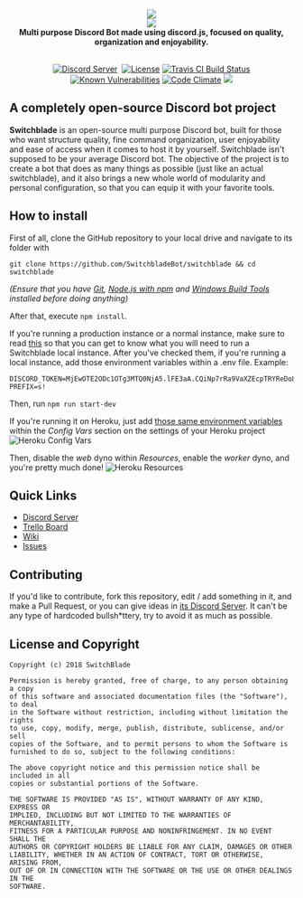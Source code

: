 
<div align="center">
  <img src="http://i.join-my.stream/Untitled-1.png"><br>
  <img src="http://i.join-my.stream/Untitled-2.png"><br>
  <b>Multi purpose Discord Bot made using discord.js, focused on quality, organization and enjoyability.</b><br><br>

  <p>
    <a href="https://discord.gg/PwWJRsc" target="_blank"><img src="https://img.shields.io/badge/dynamic/json.svg?label=chat%20on%20Discord&colorB=7289DA&url=https%3A%2F%2Fdiscordapp.com%2Fapi%2Fservers%2F445203868624748555%2Fembed.json&query=%24.members.length&suffix=%20online" alt="Discord Server"/></a>
    <a href="https://discordapp.com/api/oauth2/authorize?client_id=445277324175474689&permissions=0&scope=bot" target="_blank"><img
    src="https://img.shields.io/badge/invite-to%20your%20Discord%20server-7289da.svg" alt "Invite Switchblade"></a>
    <a href="https://github.com/SwitchbladeBot/switchblade/blob/master/LICENSE" target="_blank"><img src="https://img.shields.io/github/license/SwitchbladeBot/switchblade.svg" alt="License"/></a>
    <a href="https://travis-ci.org/SwitchbladeBot/switchblade" target="_blank"><img src="https://api.travis-ci.org/SwitchbladeBot/switchblade.svg" alt="Travis CI Build Status"/></a>
    <a href="https://snyk.io/test/github/SwitchbladeBot/switchblade" target="_blank"><img src="https://snyk.io/test/github/SwitchbladeBot/switchblade/badge.svg" alt="Known Vulnerabilities"/></a>
    <a href="https://codeclimate.com/github/SwitchbladeBot/switchblade" target="_blank"><img src="https://img.shields.io/codeclimate/maintainability/SwitchbladeBot/switchblade.svg" alt="Code Climate"/></a>
    <a title="Crowdin" target="_blank" href="https://crowdin.com/project/switchblade"><img src="https://d322cqt584bo4o.cloudfront.net/switchblade/localized.svg"></a>
  </p>
</div>

## A completely open-source Discord bot project
**Switchblade** is an open-source multi purpose Discord bot, built for those who want structure quality, fine command organization, user enjoyability and ease of access when it comes to host it by yourself. Switchblade isn't supposed to be your average Discord bot. The objective of the project is to create a bot that does as many things as possible (just like an actual switchblade), and it also brings a new whole world of modularity and personal configuration, so that you can equip it with your favorite tools.

## How to install
First of all, clone the GitHub repository to your local drive and navigate to its folder with
```shell
git clone https://github.com/SwitchbladeBot/switchblade && cd switchblade
```
*(Ensure that you have [Git](http://git-scm.com/downloads), [Node.js with npm](https://nodejs.org/en/download/) and [Windows Build Tools](https://www.npmjs.com/package/windows-build-tools) installed before doing anything)*

After that, execute ```npm install```.

If you're running a production instance or a normal instance, make sure to read [this](https://github.com/SwitchbladeBot/switchblade/wiki/Environment-Variables) so that you can get to know what you will need to run a Switchblade local instance.
After you've checked them, if you're running a local instance, add those environment variables within a .env file. Example:
```
DISCORD_TOKEN=MjEwOTE2ODc1OTg3MTQ0NjA5.lFE3aA.CQiNp7rRa9VaXZEcpTRYReDo8UP
PREFIX=s!
```
Then, run ```npm run start-dev```

If you're running it on Heroku, just add [those same environment variables](https://github.com/SwitchbladeBot/switchblade/wiki/Environment-Variables) within the *Config Vars* section on the settings of your Heroku project ![Heroku Config Vars](http://i.join-my.stream/anBu07W.png)

Then, disable the *web* dyno within *Resources*, enable the *worker* dyno, and you're pretty much done! ![Heroku Resources](http://i.join-my.stream/ld8SQbi.png)

## Quick Links
* [Discord Server](https://discord.gg/PwWJRsc)
* [Trello Board](https://trello.com/b/cGBRYZhu/switchblade)
* [Wiki](https://github.com/SwitchbladeBot/switchblade/wiki)
* [Issues](https://github.com/SwitchbladeBot/switchblade/issues)

## Contributing
If you'd like to contribute, fork this repository, edit / add something in it, and make a Pull Request, or you can give ideas in [its Discord Server](https://discord.gg/PwWJRsc). It can't be any type of hardcoded bullsh*ttery, try to avoid it as much as possible.

## License and Copyright
```
Copyright (c) 2018 SwitchBlade

Permission is hereby granted, free of charge, to any person obtaining a copy
of this software and associated documentation files (the "Software"), to deal
in the Software without restriction, including without limitation the rights
to use, copy, modify, merge, publish, distribute, sublicense, and/or sell
copies of the Software, and to permit persons to whom the Software is
furnished to do so, subject to the following conditions:

The above copyright notice and this permission notice shall be included in all
copies or substantial portions of the Software.

THE SOFTWARE IS PROVIDED "AS IS", WITHOUT WARRANTY OF ANY KIND, EXPRESS OR
IMPLIED, INCLUDING BUT NOT LIMITED TO THE WARRANTIES OF MERCHANTABILITY,
FITNESS FOR A PARTICULAR PURPOSE AND NONINFRINGEMENT. IN NO EVENT SHALL THE
AUTHORS OR COPYRIGHT HOLDERS BE LIABLE FOR ANY CLAIM, DAMAGES OR OTHER
LIABILITY, WHETHER IN AN ACTION OF CONTRACT, TORT OR OTHERWISE, ARISING FROM,
OUT OF OR IN CONNECTION WITH THE SOFTWARE OR THE USE OR OTHER DEALINGS IN THE
SOFTWARE.
```
